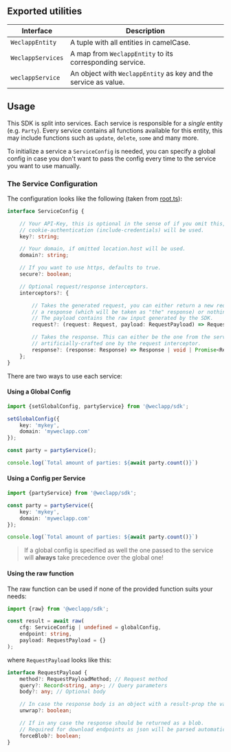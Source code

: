 ## Exported utilities

| Interface         | Description                                                     |
|-------------------|-----------------------------------------------------------------|
| `WeclappEntity`   | A tuple with all entities in camelCase.                         |
| `WeclappServices` | A map from `WeclappEntity` to its corresponding service.        |
| `weclappService`  | An object with `WeclappEntity` as key and the service as value. |

## Usage

This SDK is split into services. Each service is responsible for a _single_ entity (e.g. `Party`). Every service contains all functions available for this
entity, this may include functions such as `update`, `delete`, `some` and many more.

To initialize a service a `ServiceConfig` is needed, you can specify a global config in case you don't want to pass the config every time to the service you
want to use manually.

### The Service Configuration

The configuration looks like the following (taken from [root.ts](/src/generator/01-base/static/root.ts.txt)):

```ts
interface ServiceConfig {

    // Your API-Key, this is optional in the sense of if you omit this, and you're in a browser, the
    // cookie-authentication (include-credentials) will be used.
    key?: string;

    // Your domain, if omitted location.host will be used.
    domain?: string;

    // If you want to use https, defaults to true.
    secure?: boolean;

    // Optional request/response interceptors.
    interceptors?: {

        // Takes the generated request, you can either return a new request,
        // a response (which will be taken as "the" response) or nothing.
        // The payload contains the raw input generated by the SDK.
        request?: (request: Request, payload: RequestPayload) => Request | Response | void | Promise<Request | Response | void>;

        // Takes the response. This can either be the one from the server or an 
        // artificially-crafted one by the request interceptor.
        response?: (response: Response) => Response | void | Promise<Response | void>;
    };
}
```

There are two ways to use each service:

#### Using a Global Config

```ts
import {setGlobalConfig, partyService} from '@weclapp/sdk';

setGlobalConfig({
    key: 'mykey',
    domain: 'myweclapp.com'
});

const party = partyService();

console.log(`Total amount of parties: ${await party.count()}`)
```

#### Using a Config per Service

```ts
import {partyService} from '@weclapp/sdk';

const party = partyService({
    key: 'mykey',
    domain: 'myweclapp.com'
});

console.log(`Total amount of parties: ${await party.count()}`)
```

> If a global config is specified as well the one passed to the service will **always** take precedence over the global one!

#### Using the raw function

The raw function can be used if none of the provided function suits your needs:

```ts
import {raw} from '@weclapp/sdk';

const result = await raw(
    cfg: ServiceConfig | undefined = globalConfig,
    endpoint: string,
    payload: RequestPayload = {}
);
```

where `RequestPayload` looks like this:


```ts
interface RequestPayload {
    method?: RequestPayloadMethod; // Request method
    query?: Record<string, any>; // Query parameters
    body?: any; // Optional body

    // In case the response body is an object with a result-prop the value will be extracted
    unwrap?: boolean;

    // If in any case the response should be returned as a blob.
    // Required for download endpoints as json will be parsed automatically.
    forceBlob?: boolean;
}
```
